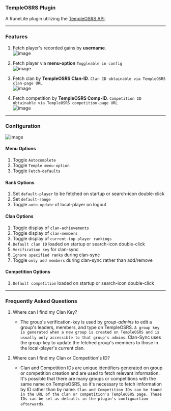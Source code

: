 ### TempleOSRS Plugin

A RuneLite plugin utilizing the [TempleOSRS API](https://templeosrs.com/api_doc.php). <br>
- - -

### Features

1. Fetch player's recorded gains by **username**. <br>
   ![image](https://user-images.githubusercontent.com/60162255/170362329-212ec277-db30-4e3b-b590-babed7ba2d16.png)

2. Fetch player via **menu-option** `Toggleable in config` <br>
   ![image](https://user-images.githubusercontent.com/60162255/172024020-49c2df01-ce6e-47a5-9571-c3dad2a03714.png)

3. Fetch clan by **TempleOSRS Clan-ID**. `Clan ID obtainable via TempleOSRS clan-page URL` <br>
   ![image](https://user-images.githubusercontent.com/60162255/177026002-2a807242-d652-43c6-991b-f3408e987649.png)

4. Fetch competition by **TempleOSRS Comp-ID**. `Competition ID obtainable via TempleOSRS competition-page
   URL`<br>
   ![image](https://user-images.githubusercontent.com/60162255/170364287-95dc2423-add6-4564-ba8e-ea04a201b9c5.png)

- - -

### Configuration

![image](https://user-images.githubusercontent.com/60162255/177015346-ef5187fa-341e-4d2f-8c09-6e993147c5f9.png)

#### Menu Options

1. Toggle `Autocomplete`
2. Toggle `Temple menu-option`
3. Toggle `Fetch-defaults`

#### Rank Options
1. Set `default-player` to be fetched on startup or search-icon double-click
2. Set `default-range`
3. Toggle `auto-update` of local-player on logout

#### Clan Options

1. Toggle display of `clan-achievements`
2. Toggle display of `clan-members`
3. Toggle display of `current-top player rankings`
4. `Default clan ID` loaded on startup or search-icon double-click
5. `Verification key` for clan-sync
6. `Ignore specified ranks` during clan-sync
7. Toggle `only add members` during clan-sync rather than add/remove

#### Competition Options

1. `Default competition` loaded on startup or search-icon double-click
- - -

### Frequently Asked Questions

1. Where can I find my Clan Key?
   *  The group's verification-key is used by *group-admins* to edit a group's leaders, members, and type on TempleOSRS. `A group key is generated when a new group is created on TempleOSRS and is usually only accessible to that group's admins`. Clan-Sync uses the group-key to update the fetched group's members to those in the local-player's current clan.
   
2. Where can I find my Clan or Competition's ID?
   *  Clan and Competition IDs are unique identifiers generated on group or competition creation and are used to fetch relevant information. It's possible that there are many groups or competitions with the same name on TempleOSRS, so it's necessary to fetch imformation by ID rather than by name. `Clan and Competition IDs can be found in the URL of the clan or competition's TempleOSRS page. These IDs can be set as defaults in the plugin's configuartion afterwards`.
